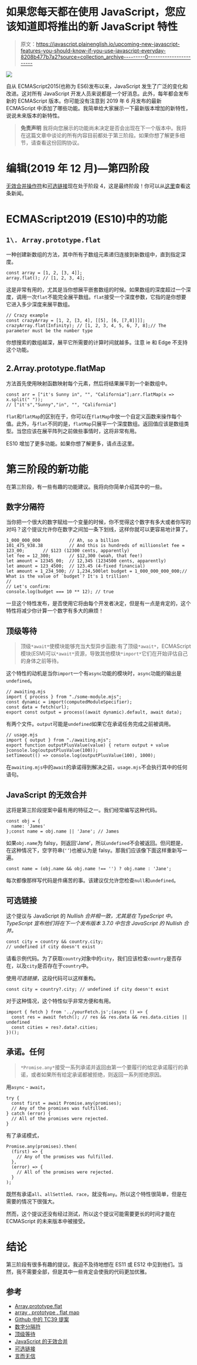 # 如果您每天都在使用 JavaScript，您应该知道即将推出的新 JavaScript 特性

> 原文：<https://javascript.plainenglish.io/upcoming-new-javascript-features-you-should-know-if-you-use-javascript-everyday-8208b477b7a2?source=collection_archive---------0----------------------->

![](img/161162e397ab2e77a6bd645836050a2a.png)

自从 ECMAScript2015(也称为 ES6)发布以来，JavaScript 发生了广泛的变化和改进。这对所有 JavaScript 开发人员来说都是一个好消息。此外，每年都会发布新的 ECMAScript 版本。你可能没有注意到 2019 年 6 月发布的最新 ECMAScript 中添加了哪些功能。我简单给大家展示一下最新版本增加的新特性，说说未来版本的新特性。

> **免责声明**
> 我将向您展示的功能尚未决定是否会出现在下一个版本中。我将在这篇文章中谈论的所有内容目前都处于第三阶段。如果你想了解更多细节，请查看这份回购协议。

# 编辑(2019 年 12 月)—第四阶段

[无效合并操作符](https://github.com/tc39/proposal-nullish-coalescing)和[可选链接](https://github.com/tc39/proposal-optional-chaining)现在处于阶段 4，这是最终阶段！你可以从[这里](https://github.com/tc39/proposals/blob/master/finished-proposals.md)查看这条新闻。

# ECMAScript2019 (ES10)中的功能

## `1\. Array.prototype.flat`

一种创建新数组的方法，其中所有子数组元素递归连接到新数组中，直到指定深度。

```
const array = [1, 2, [3, 4]];
array.flat(); // [1, 2, 3, 4];
```

这是非常有用的，尤其是当你想展平嵌套数组的时候。如果数组的深度超过一个深度，调用一次`flat`不能完全展平数组。`flat`接受一个深度参数，它指的是你想要它进入多少深度来展平数组。

```
// Crazy example
const crazyArray = [1, 2, [3, 4], [[5], [6, [7,8]]]];
crazyArray.flat(Infinity); // [1, 2, 3, 4, 5, 6, 7, 8];// The parameter must be the number type
```

你想搜索的数组越深，展平它所需要的计算时间就越多。注意 ie 和 Edge 不支持这个功能。

## 2.Array.prototype.flatMap

方法首先使用映射函数映射每个元素，然后将结果展平到一个新数组中。

```
const arr = ["it's Sunny in", "", "California"];arr.flatMap(x => x.split(" "));
// ["it's","Sunny","in", "", "California"]
```

`flat`和`flatMap`的区别在于，你可以在`flatMap`中放一个自定义函数来操作每个值。此外，与`flat`不同的是，`flatMap`只展平一个深度数组。返回值应该是数组类型。当您应该在展平阵列之前做些事情时，这将非常有用。

ES10 增加了更多功能。如果你想了解更多，请点击这里。

# 第三阶段的新功能

在第三阶段，有一些有趣的功能建议。我将向你简单介绍其中的一些。

## 数字分隔符

当你把一个很大的数字赋给一个变量的时候，你不觉得这个数字有多大或者你写的对吗？这个提议允许你在数字之间加一条下划线，这样你就可以更容易地计算了。

```
1_000_000_000           // Ah, so a billion
101_475_938.38          // And this is hundreds of millionslet fee = 123_00;       // $123 (12300 cents, apparently)
let fee = 12_300;       // $12,300 (woah, that fee!)
let amount = 12345_00;  // 12,345 (1234500 cents, apparently)
let amount = 123_4500;  // 123.45 (4-fixed financial)
let amount = 1_234_500; // 1,234,500let budget = 1_000_000_000_000;// What is the value of `budget`? It's 1 trillion!
// 
// Let's confirm:
console.log(budget === 10 ** 12); // true
```

一旦这个特性发布，是否使用它将由每个开发者决定，但是有一点是肯定的，这个特性将减少你计算一个数字有多大的麻烦！

## 顶级等待

> 顶级`*await*`使模块能够充当大型异步函数:有了顶级`*await*`，ECMAScript 模块(ESM)可以`*await*`资源，导致其他模块`*import*`它们在开始评估自己的身体之前等待。

这个特性的动机是当你`import`一个有`async`功能的模块时，`async`功能的输出是`undefined`。

```
// awaiting.mjs
import { process } from "./some-module.mjs";
const dynamic = import(computedModuleSpecifier);
const data = fetch(url);
export const output = process((await dynamic).default, await data);
```

有两个文件。`output`可能是`undefined`如果它在承诺任务完成之前被调用。

```
// usage.mjs
import { output } from "./awaiting.mjs";
export function outputPlusValue(value) { return output + value }console.log(outputPlusValue(100));
setTimeout(() => console.log(outputPlusValue(100), 1000);
```

在`awaiting.mjs`中的`await`的承诺得到解决之前，`usage.mjs`不会执行其中的任何语句。

## JavaScript 的无效合并

这将是第三阶段提案中最有用的特征之一。我们经常编写这种代码。

```
const obj = { 
  name: 'James'
};const name = obj.name || 'Jane'; // James
```

如果`obj.name`为 falsy，则返回‘Jane’，所以`undefined`不会被返回。但问题是，在这种情况下，空字符串(`‘’`)也被认为是 falsy。那我们应该像下面这样重新写一遍。

```
const name = (obj.name && obj.name !== '') ? obj.name : 'Jane';
```

每次都像那样写代码是件痛苦的事。该建议仅允许您检查`null`和`undefined`。

## 可选链接

这个提议与 JavaScript 的 *Nullish 合并相一致，尤其是在 TypeScript 中。TypeScript 宣布他们将在下一个发布版本 3.7.0 中包含 JavaScript 的 Nullish 合并。*

```
const city = country && country.city; 
// undefined if city doesn't exist
```

请看示例代码。为了获取`country`对象中的`city`，我们应该检查`country`是否存在，以及`city`是否存在于`country`中。

使用*可选链接*，这段代码可以这样重构。

```
const city = country?.city; // undefined if city doesn't exist
```

对于这种情况，这个特性似乎非常方便和有用。

```
import { fetch } from '../yourFetch.js';(async () => {
  const res = await fetch(); // res && res.data && res.data.cities || undefined
  const cities = res?.data?.cities;
})();
```

## 承诺。任何

> `*Promise.any*`接受一系列承诺并返回由第一个要履行的给定承诺履行的承诺，或者如果所有给定承诺都被拒绝，则返回一系列拒绝原因。

用`async` - `await`，

```
try {
  const first = await Promise.any(promises);
  // Any of the promises was fulfilled.
} catch (error) {
  // All of the promises were rejected.
}
```

有了承诺模式，

```
Promise.any(promises).then(
  (first) => {
    // Any of the promises was fulfilled.
  },
  (error) => {
    // All of the promises were rejected.
  }
);
```

既然有承诺`all`、`allSettled`、`race`，就没有`any`。所以这个特性很简单，但是在需要的情况下很强大。

然而，这个提议还没有经过测试，所以这个提议可能需要更长的时间才能在 ECMAScript 的未来版本中被接受。

# 结论

第三阶段有很多有趣的提议。我迫不及待地想在 ES11 或 ES12 中见到他们。当然，我不需要全部，但是其中一些肯定会使我的代码更加优雅。

## 参考

*   [Array.prototype.flat](https://developer.mozilla.org/en-US/docs/Web/JavaScript/Reference/Global_Objects/Array/flat)
*   [array . prototype . flat map](https://developer.mozilla.org/en-US/docs/Web/JavaScript/Reference/Global_Objects/Array/flatMap)
*   [Github 中的 TC39 提案](https://github.com/tc39/proposals)
*   [数字分隔符](https://github.com/tc39/proposal-numeric-separator)
*   [顶级等待](https://github.com/tc39/proposal-top-level-await)
*   [JavaScript 的无效合并](https://github.com/tc39/proposal-nullish-coalescing)
*   [可选链接](https://github.com/tc39/proposal-optional-chaining)
*   [言而无信](https://github.com/tc39/proposal-promise-any)